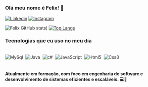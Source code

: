 ### Olá meu nome é Felix! 👋



[![Linkedin](https://img.shields.io/badge/LinkedIn-0077B5?style=for-the-badge&logo=linkedin&logoColor=white)](http://linkedin.com/in/felix-villanueva-condori-125a582b8)
[![Instagram](https://img.shields.io/badge/Instagram-E4405F?style=for-the-badge&logo=instagram&logoColor=white)](https://www.instagram.com/felixbrolly_)

![Felix GitHub stats](https://github-readme-stats.vercel.app/api?username=FelixDev01&show_icons=true&theme=radical))
[![Top Langs](https://github-readme-stats.vercel.app/api/top-langs/?username=FelixDev01&theme=radical)](https://github.com/FelixDev01/github-readme-stats)

### Tecnologias que eu uso no meu dia

<div style="display: inline_block"><br/>
    <img align="center" alt="MySql" src="https://img.shields.io/badge/MySQL-00000F?style=for-the-badge&logo=mysql&logoColor=white"/>
    <img>
    <img align="center" alt="Java" src="https://img.shields.io/badge/Java-ED8B00?style=for-the-badge&logo=openjdk&logoColor=white"/>
    <img>
    <img align="center" alt="c#" src="https://img.shields.io/badge/C%23-239120?style=for-the-badge&logo=c-sharp&logoColor=white"/>
    <img>
    <img align="center" alt="JavaScript" src="https://img.shields.io/badge/JavaScript-323330?style=for-the-badge&logo=javascript&logoColor=F7DF1E"/>
    <img>
    <img align="center" alt="Html5" src="https://img.shields.io/badge/HTML5-E34F26?style=for-the-badge&logo=html5&logoColor=white"/>
    <img>
    <img align="center" alt="Css3" src="https://img.shields.io/badge/CSS3-1572B6?style=for-the-badge&logo=css3&logoColor=white"/>
    <img>
    <img>
</div><br/>

#### Atualmente em formação, com foco em engenharia de software e desenvolvimento de sistemas eficientes e escaláveis. 💻🧠
